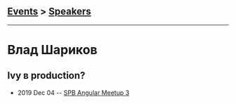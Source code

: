 ## [Events](../README.md) > [Speakers](../speakers.md)
---

# Влад Шариков

## Ivy в production?
- 2019 Dec 04 -- [SPB Angular Meetup 3](https://www.youtube.com/watch?v=0Fb2HjHN_J8)    
